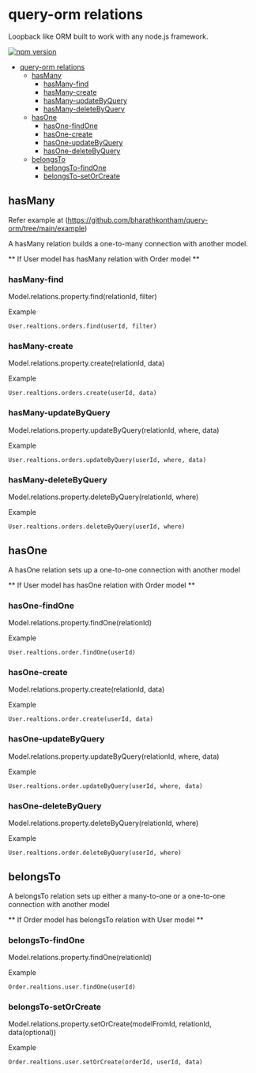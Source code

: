 # query-orm relations

Loopback like ORM built to work with any node.js framework.

[![npm version](https://badge.fury.io/js/query-orm.svg)](https://www.npmjs.com/package/query-orm)

- [query-orm relations](#query-orm-relations)
  - [hasMany](#hasmany)
    - [hasMany-find](#hasmany-find)
    - [hasMany-create](#hasmany-create)
    - [hasMany-updateByQuery](#hasmany-updatebyquery)
    - [hasMany-deleteByQuery](#hasmany-deletebyquery)
  - [hasOne](#hasone)
    - [hasOne-findOne](#hasone-findone)
    - [hasOne-create](#hasone-create)
    - [hasOne-updateByQuery](#hasone-updatebyquery)
    - [hasOne-deleteByQuery](#hasone-deletebyquery)
  - [belongsTo](#belongsto)
    - [belongsTo-findOne](#belongsto-findone)
    - [belongsTo-setOrCreate](#belongsto-setorcreate)
  
## hasMany

Refer example at (https://github.com/bharathkontham/query-orm/tree/main/example)

A hasMany relation builds a one-to-many connection with another model.

** If User model has hasMany relation with Order model **

### hasMany-find

Model.relations.property.find(relationId, filter)

Example
```
User.realtions.orders.find(userId, filter)
```

### hasMany-create

Model.relations.property.create(relationId, data)

Example
```
User.realtions.orders.create(userId, data)
```

### hasMany-updateByQuery

Model.relations.property.updateByQuery(relationId, where, data)

Example
```
User.realtions.orders.updateByQuery(userId, where, data)
```

### hasMany-deleteByQuery

Model.relations.property.deleteByQuery(relationId, where)

Example
```
User.realtions.orders.deleteByQuery(userId, where)
```


## hasOne

A hasOne relation sets up a one-to-one connection with another model

** If User model has hasOne relation with Order model **

### hasOne-findOne

Model.relations.property.findOne(relationId)

Example
```
User.realtions.order.findOne(userId)
```

### hasOne-create

Model.relations.property.create(relationId, data)

Example
```
User.realtions.order.create(userId, data)
```

### hasOne-updateByQuery

Model.relations.property.updateByQuery(relationId, where, data)

Example
```
User.realtions.order.updateByQuery(userId, where, data)
```

### hasOne-deleteByQuery

Model.relations.property.deleteByQuery(relationId, where)

Example
```
User.realtions.order.deleteByQuery(userId, where)
```

## belongsTo

A belongsTo relation sets up either a many-to-one or a one-to-one connection with another model

** If Order model has belongsTo relation with User model **

### belongsTo-findOne

Model.relations.property.findOne(relationId)

Example
```
Order.realtions.user.findOne(userId)
```

### belongsTo-setOrCreate

Model.relations.property.setOrCreate(modelFromId, relationId, data(optional))

Example
```
Order.realtions.user.setOrCreate(orderId, userId, data)
```
